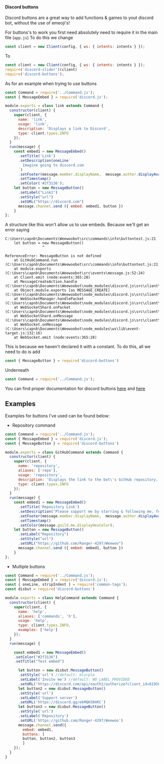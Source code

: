 #### Discord buttons
Discord buttons are a great way to add functions & games to yout discord bot, without the use of emeoji's!

For buttons's to work you first need absolutely need to require it in the main file (`app.js`)
To do this we change
```js
const client = new Client(config, { ws: { intents: intents } });
```
To
```js
const client = new Client(config, { ws: { intents: intents } });
require('discord-slider')(client)
require('discord-buttons');
```

As for an example when trying to use buttons
```js
const Command = require('../Command.js');
const { MessageEmbed } = require('discord.js');

module.exports = class link extends Command {
  constructor(client) {
    super(client, {
      name: 'link',
      usage: 'link',
      description: 'Displays a link to Discord',
      type: client.types.INFO
    });
  }
  run(message) {
    const embed1 = new MessageEmbed()
      .setTitle('Link')
      .setDescription(oneLine`
        Imagine going to discord.com
      `)
      .setFooter(message.member.displayName,  message.author.displayAvatarURL({ dynamic: true }))
      .setTimestamp()
      .setColor('#2f3136');
    let button = new MessageButton()
      .setLabel("Link1")
      .setStyle("url")
      .setURL("https://discord.com")
      message.channel.send ({ embed: embed1, button })
    }
};
```
A structure like this won't allow us to use embeds. Because we'll get an error saying
```
C:\Users\capnb\Documents\Weewoobot\src\commands\info\buttontest.js:21
    let button = new MessageButton()
                 ^

ReferenceError: MessageButton is not defined
    at GitHubCommand.run (C:\Users\capnb\Documents\Weewoobot\src\commands\info\buttontest.js:21:18)
    at module.exports (C:\Users\capnb\Documents\Weewoobot\src\events\message.js:52:24)
    at Client.emit (node:events:365:28)
    at MessageCreateAction.handle (C:\Users\capnb\Documents\Weewoobot\node_modules\discord.js\src\client\actions\MessageCreate.js:31:14)
    at Object.module.exports [as MESSAGE_CREATE] (C:\Users\capnb\Documents\Weewoobot\node_modules\discord.js\src\client\websocket\handlers\MESSAGE_CREATE.js:4:32)
    at WebSocketManager.handlePacket (C:\Users\capnb\Documents\Weewoobot\node_modules\discord.js\src\client\websocket\WebSocketManager.js:384:31)
    at WebSocketShard.onPacket (C:\Users\capnb\Documents\Weewoobot\node_modules\discord.js\src\client\websocket\WebSocketShard.js:444:22)
    at WebSocketShard.onMessage (C:\Users\capnb\Documents\Weewoobot\node_modules\discord.js\src\client\websocket\WebSocketShard.js:301:10)
    at WebSocket.onMessage (C:\Users\capnb\Documents\Weewoobot\node_modules\ws\lib\event-target.js:132:16)
    at WebSocket.emit (node:events:365:28)
```
This is because we haven't declared it with a constant. To do this, all we need to do is add
```js
const { MessageButton } = require('discord-buttons')
```
Underneath 
```js
const Command = require('../Command.js');
```

You can find proper documentation for discord buttons [here](https://www.npmjs.com/package/discord-buttons) and [here](https://discord-buttons.js.org)

## Examples
Examples for buttons I've used can be found below:

- Repository command
```js
const Command = require('../Command.js');
const { MessageEmbed } = require('discord.js');
const { MessageButton } = require('discord-buttons')

module.exports = class GitHubCommand extends Command {
  constructor(client) {
    super(client, {
      name: 'repository',
      aliases: ['repo'],
      usage: 'repository',
      description: 'Displays the link to the bot\'s GitHub repository.',
      type: client.types.INFO
    });
  }
  run(message) {
    const embed1 = new MessageEmbed()
      .setTitle('Repository Link')
      .setDescription("Please support me by starring & following me, feel free to contribute to any projects I own, run and contribute to!")
      .setFooter(message.member.displayName,  message.author.displayAvatarURL({ dynamic: true }))
      .setTimestamp()
      .setColor(message.guild.me.displayHexColor);
    let button = new MessageButton()
      .setLabel("Repository")
      .setStyle("url")
      .setURL("https://github.com/Ranger-4297/Weewoo")
      message.channel.send ({ embed: embed1, button })
    }
};
```

- Multiple buttons
```js
const Command = require('../Command.js');
const { MessageEmbed } = require('discord.js');
const { oneLine, stripIndent } = require('common-tags');
const disbut = require('discord-buttons')

module.exports = class HelpCommand extends Command {
  constructor(client) {
    super(client, {
      name: 'help',
      aliases: ['commands', 'h'],
      usage: 'help',
      type: client.types.INFO,
      examples: ['help']
    });
  }
  run(message) {

    const embed1 = new MessageEmbed()
    .setColor("#2f3136")
    .setTitle("Test embed")

      let button = new disbut.MessageButton()
      .setStyle('url') //default: blurple
      .setLabel('Invite me') //default: NO_LABEL_PROVIDED
      .setURL('https://discord.com/api/oauth2/authorize?client_id=819584400035020860&permissions=8&scope=bot')
      let button2 = new disbut.MessageButton()
      .setStyle('url')
      .setLabel('Support server')
      .setURL('https://discord.gg/ekMQH384KC')
      let button3 = new disbut.MessageButton()
      .setStyle('url')
      .setLabel('Repository')
      .setURL('https://github.com/Ranger-4297/Weewoo')
      message.channel.send({
        embed: embed1,
        buttons: [
        button, button2, button3
        ]
    });
  }
}
```
